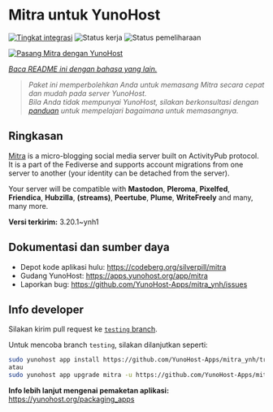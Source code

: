 <!--
N.B.: README ini dibuat secara otomatis oleh <https://github.com/YunoHost/apps/tree/master/tools/readme_generator>
Ini TIDAK boleh diedit dengan tangan.
-->

# Mitra untuk YunoHost

[![Tingkat integrasi](https://apps.yunohost.org/badge/integration/mitra)](https://ci-apps.yunohost.org/ci/apps/mitra/)
![Status kerja](https://apps.yunohost.org/badge/state/mitra)
![Status pemeliharaan](https://apps.yunohost.org/badge/maintained/mitra)

[![Pasang Mitra dengan YunoHost](https://install-app.yunohost.org/install-with-yunohost.svg)](https://install-app.yunohost.org/?app=mitra)

*[Baca README ini dengan bahasa yang lain.](./ALL_README.md)*

> *Paket ini memperbolehkan Anda untuk memasang Mitra secara cepat dan mudah pada server YunoHost.*  
> *Bila Anda tidak mempunyai YunoHost, silakan berkonsultasi dengan [panduan](https://yunohost.org/install) untuk mempelajari bagaimana untuk memasangnya.*

## Ringkasan

[Mitra](https://codeberg.org/silverpill/mitra) is a micro-blogging social media server built on ActivityPub protocol. It is a part of the Fediverse and supports account migrations from one server to another (your identity can be detached from the server).

Your server will be compatible with **Mastodon**, **Pleroma**, **Pixelfed**, **Friendica**, **Hubzilla**, **(streams)**, **Peertube**, **Plume**, **WriteFreely** and many, many more.


**Versi terkirim:** 3.20.1~ynh1
## Dokumentasi dan sumber daya

- Depot kode aplikasi hulu: <https://codeberg.org/silverpill/mitra>
- Gudang YunoHost: <https://apps.yunohost.org/app/mitra>
- Laporkan bug: <https://github.com/YunoHost-Apps/mitra_ynh/issues>

## Info developer

Silakan kirim pull request ke [`testing` branch](https://github.com/YunoHost-Apps/mitra_ynh/tree/testing).

Untuk mencoba branch `testing`, silakan dilanjutkan seperti:

```bash
sudo yunohost app install https://github.com/YunoHost-Apps/mitra_ynh/tree/testing --debug
atau
sudo yunohost app upgrade mitra -u https://github.com/YunoHost-Apps/mitra_ynh/tree/testing --debug
```

**Info lebih lanjut mengenai pemaketan aplikasi:** <https://yunohost.org/packaging_apps>
